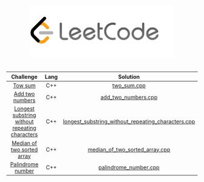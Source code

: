 <p align="center">
    <a href="https://leetcode.com/giupeppe0db/">
        <img style="width: 75%;max-height: 100%" src="https://github.com/gppprimo/Leetcode_Solutions/blob/main/lt.jpeg"/>
    </a>

<br>
</br>


<!--|[challenge_name](link_challenge) |   prog_lang   | [file_name](path_file)| -->
Challenge | Lang | Solution                 
:---:|:---------:|:------:
|[Tow sum](https://leetcode.com/problems/two-sum/)| C++ | [two_sum.cpp](https://github.com/gppprimo/Leetcode_Solutions/blob/main/two_sum.cpp)|
|[Add two numbers](https://leetcode.com/problems/add-two-numbers/)| C++ | [add_two_numbers.cpp](https://github.com/gppprimo/Leetcode_Solutions/blob/main/add_two_numbers.cpp)|
|[Longest substring without repeating characters](https://leetcode.com/problems/longest-substring-without-repeating-characters/)| C++ | [longest_substring_without_repeating_characters.cpp](https://github.com/gppprimo/Leetcode_Solutions/blob/main/longest_substring_without_repeating_characters.cpp)|
|[Median of two sorted array](https://leetcode.com/problems/median-of-two-sorted-arrays/)| C++ | [median_of_two_sorted_array.cpp](https://github.com/gppprimo/Leetcode_Solutions/blob/main/median_of_two_sorted_array.cpp)|
|[Palindrome number](https://leetcode.com/problems/palindrome-number/)| C++ | [palindrome_number.cpp](https://github.com/gppprimo/Leetcode_Solutions/blob/main/palindrome_number.cpp)|
